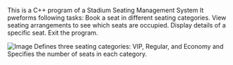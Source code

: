 This is a C++ program of a Stadium Seating Management System
It pweforms following tasks:
Book a seat in different seating categories.
View seating arrangements to see which seats are occupied.
Display details of a specific seat.
Exit the program.

![Image](https://github.com/user-attachments/assets/4ad14093-f46e-4e29-b01a-b4887b069aaf)
Defines three seating categories: VIP, Regular, and Economy and Specifies the number of seats in each category.

